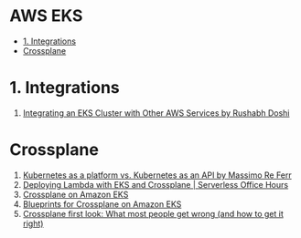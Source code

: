 <h1>AWS EKS</h1>

<!-- TOC -->

- [1. Integrations](#1-integrations)
- [Crossplane](#crossplane)

<!-- /TOC -->

# 1. Integrations

1. [Integrating an EKS Cluster with Other AWS Services by Rushabh Doshi](https://app.pluralsight.com/library/courses/eks-cluster-aws-services-integrating/table-of-contents)

# Crossplane

1. [Kubernetes as a platform vs. Kubernetes as an API by Massimo Re Ferr](https://aws.amazon.com/blogs/containers/kubernetes-as-a-platform-vs-kubernetes-as-an-api-2/)
2. [Deploying Lambda with EKS and Crossplane | Serverless Office Hours](https://www.youtube.com/watch?v=8CdyxX7eGkA)
3. [Crossplane on Amazon EKS](https://www.youtube.com/watch?v=aWRWKnniqeM)
4. [Blueprints for Crossplane on Amazon EKS](https://github.com/awslabs/crossplane-on-eks)
5. [Crossplane first look: What most people get wrong (and how to get it right)](https://blog.upbound.io/crossplane-first-look)